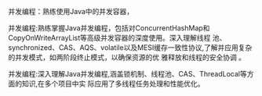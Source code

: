 并发编程：熟练使用Java中的并发容器，

并发编程:熟练掌握Java并发编程，包括对ConcurrentHashMap和CopyOnWriteArrayList等高级并发容器的深度使用。深入理解线程
池、synchronized、CAS、AQS、volatile以及MESI缓存一致性协议,了解并应用复杂的并发模式，如两阶段终止模式，以确保资源的优
雅释放和线程的安全协调 。


并发编程:深入理解Java并发编程,涵盖锁机制、线程池、CAS、ThreadLocal等方面的知识,在多个项目中实
际应用了多线程任务处理和性能优化。